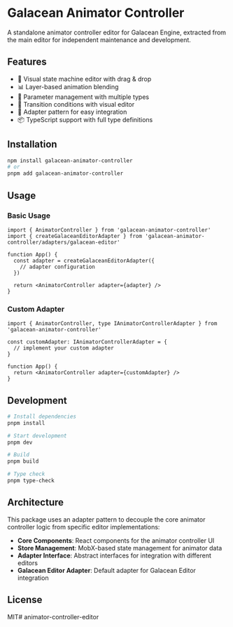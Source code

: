 # Galacean Animator Controller

A standalone animator controller editor for Galacean Engine, extracted from the main editor for independent maintenance and development.

## Features

- 🎨 Visual state machine editor with drag & drop
- 📊 Layer-based animation blending
- 🔧 Parameter management with multiple types
- 🎯 Transition conditions with visual editor
- 🔌 Adapter pattern for easy integration
- 📦 TypeScript support with full type definitions

## Installation

```bash
npm install galacean-animator-controller
# or
pnpm add galacean-animator-controller
```

## Usage

### Basic Usage

```tsx
import { AnimatorController } from 'galacean-animator-controller'
import { createGalaceanEditorAdapter } from 'galacean-animator-controller/adapters/galacean-editor'

function App() {
  const adapter = createGalaceanEditorAdapter({
    // adapter configuration
  })

  return <AnimatorController adapter={adapter} />
}
```

### Custom Adapter

```tsx
import { AnimatorController, type IAnimatorControllerAdapter } from 'galacean-animator-controller'

const customAdapter: IAnimatorControllerAdapter = {
  // implement your custom adapter
}

function App() {
  return <AnimatorController adapter={customAdapter} />
}
```

## Development

```bash
# Install dependencies
pnpm install

# Start development
pnpm dev

# Build
pnpm build

# Type check
pnpm type-check
```

## Architecture

This package uses an adapter pattern to decouple the core animator controller logic from specific editor implementations:

- **Core Components**: React components for the animator controller UI
- **Store Management**: MobX-based state management for animator data
- **Adapter Interface**: Abstract interfaces for integration with different editors
- **Galacean Editor Adapter**: Default adapter for Galacean Editor integration

## License

MIT# animator-controller-editor
